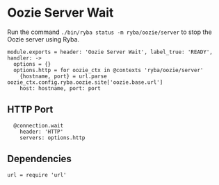 
# Oozie Server Wait

Run the command `./bin/ryba status -m ryba/oozie/server` to stop the Oozie
server using Ryba.

    module.exports = header: 'Oozie Server Wait', label_true: 'READY', handler: ->
      options = {}
      options.http = for oozie_ctx in @contexts 'ryba/oozie/server'
        {hostname, port} = url.parse oozie_ctx.config.ryba.oozie.site['oozie.base.url']
        host: hostname, port: port

## HTTP Port

      @connection.wait
        header: 'HTTP'
        servers: options.http

## Dependencies

    url = require 'url'
